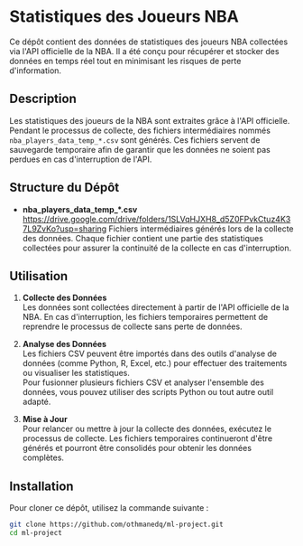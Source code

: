 # Statistiques des Joueurs NBA

Ce dépôt contient des données de statistiques des joueurs NBA collectées via l'API officielle de la NBA. Il a été conçu pour récupérer et stocker des données en temps réel tout en minimisant les risques de perte d'information.

## Description

Les statistiques des joueurs de la NBA sont extraites grâce à l'API officielle. Pendant le processus de collecte, des fichiers intermédiaires nommés `nba_players_data_temp_*.csv` sont générés. Ces fichiers servent de sauvegarde temporaire afin de garantir que les données ne soient pas perdues en cas d'interruption de l'API.

## Structure du Dépôt

- **nba_players_data_temp_*.csv**  https://drive.google.com/drive/folders/1SLVqHJXH8_d5Z0FPvkCtuz4K37L9ZvKo?usp=sharing
  Fichiers intermédiaires générés lors de la collecte des données. Chaque fichier contient une partie des statistiques collectées pour assurer la continuité de la collecte en cas d'interruption.

## Utilisation

1. **Collecte des Données**  
   Les données sont collectées directement à partir de l'API officielle de la NBA. En cas d'interruption, les fichiers temporaires permettent de reprendre le processus de collecte sans perte de données.

2. **Analyse des Données**  
   Les fichiers CSV peuvent être importés dans des outils d'analyse de données (comme Python, R, Excel, etc.) pour effectuer des traitements ou visualiser les statistiques.  
   Pour fusionner plusieurs fichiers CSV et analyser l'ensemble des données, vous pouvez utiliser des scripts Python ou tout autre outil adapté.

3. **Mise à Jour**  
   Pour relancer ou mettre à jour la collecte des données, exécutez le processus de collecte. Les fichiers temporaires continueront d'être générés et pourront être consolidés pour obtenir les données complètes.

## Installation

Pour cloner ce dépôt, utilisez la commande suivante :

```bash
git clone https://github.com/othmanedq/ml-project.git
cd ml-project
